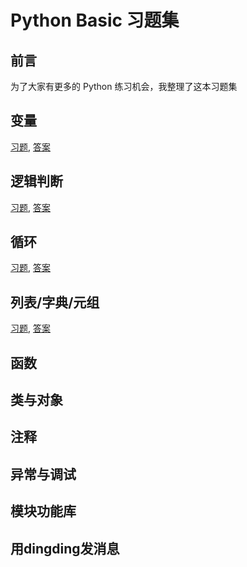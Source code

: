 # Python Basic 习题集

## 前言

为了大家有更多的 Python 练习机会，我整理了这本习题集

## 变量

[习题](01-variable/questions.ipynb), [答案](01-variable/answer-questions.ipynb)

## 逻辑判断

[习题](02-logic/questions.ipynb), [答案](02-logic/answer-questions.ipynb)

## 循环

[习题](03-loop/questions.ipynb), [答案](03-loop/answer-questions.ipynb)

## 列表/字典/元组

[习题](04-list-dict/questions.ipynb), [答案](04-list-dict/answer-questions.ipynb)

## 函数

## 类与对象

## 注释

## 异常与调试

## 模块功能库

## 用dingding发消息
